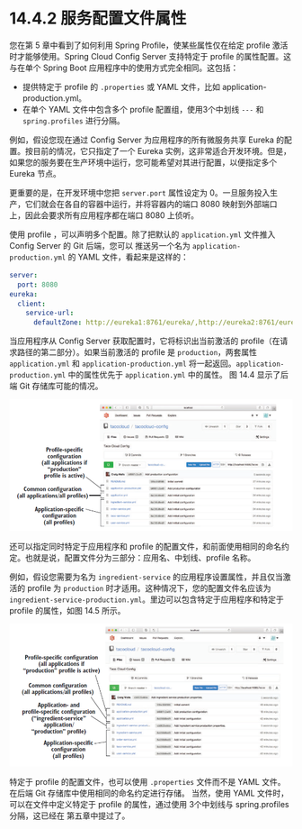 # 14.4.2 服务配置文件属性

您在第 5 章中看到了如何利用 Spring Profile，使某些属性仅在给定 profile 激活时才能够使用。Spring Cloud Config Server 支持特定于 profile 的属性配置。这与在单个 Spring Boot 应用程序中的使用方式完全相同。这包括：

* 提供特定于 profile 的 `.properties` 或 YAML 文件，比如 application-production.yml。
* 在单个 YAML 文件中包含多个 profile 配置组，使用3个中划线 `---` 和 `spring.profiles` 进行分隔。

例如，假设您现在通过 Config Server 为应用程序的所有微服务共享 Eureka 的配置。按目前的情况，它只指定了一个 Eureka 实例，这非常适合开发环境。但是，如果您的服务要在生产环境中运行，您可能希望对其进行配置，以便指定多个 Eureka 节点。

更重要的是，在开发环境中您把 `server.port` 属性设定为 0。一旦服务投入生产，它们就会在各自的容器中运行，并将容器内的端口 8080 映射到外部端口上，因此会要求所有应用程序都在端口 8080 上侦听。

使用 profile ，可以声明多个配置。除了把默认的 `application.yml` 文件推入 Config Server 的 Git 后端，您可以 推送另一个名为 `application-production.yml` 的 YAML 文件，看起来是这样的：

```yaml
server:
  port: 8080
eureka:
  client:
    service-url:
      defaultZone: http://eureka1:8761/eureka/,http://eureka2:8761/eureka/
```

当应用程序从 Config Server 获取配置时，它将标识出当前激活的 profile（在请求路径的第二部分）。如果当前激活的 profile 是 `production`，两套属性 `application.yml` 和 `application-production.yml` 将一起返回。`application-production.yml` 中的属性优先于 `application.yml` 中的属性。 图 14.4 显示了后端 Git 存储库可能的情况。

![](../../.gitbook/assets/14.4.png)

还可以指定同时特定于应用程序和 profile 的配置文件，和前面使用相同的命名约定。也就是说，配置文件分为三部分：应用名、中划线、profile 名称。

例如，假设您需要为名为 `ingredient-service` 的应用程序设置属性，并且仅当激活的 profile 为 `production` 时才适用。这种情况下，您的配置文件名应该为 `ingredient-service-production.yml`。里边可以包含特定于应用程序和特定于 profile 的属性，如图 14.5 所示。

![](../../.gitbook/assets/14.5.png)

特定于 profile 的配置文件，也可以使用 `.properties` 文件而不是 YAML 文件。在后端 Git 存储库中使用相同的命名约定进行存储。 当然，使用 YAML 文件时，可以在文件中定义特定于 profile 的属性，通过使用 3个中划线与 spring.profiles 分隔，这已经在 第五章中提过了。

